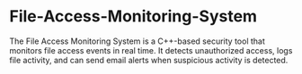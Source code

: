 # File-Access-Monitoring-System
The File Access Monitoring System is a C++-based security tool that monitors file access events in real time. It detects unauthorized access, logs file activity, and can send email alerts when suspicious activity is detected.  
